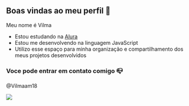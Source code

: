 ## Boas vindas ao meu perfil 💙

Meu nome é Vilma

- Estou estudando na [Alura](https://www.alura.com.br)
- Estou me desenvolvendo na linguagem JavaScript
- Utilizo esse espaço para minha organização e compartilhamento dos meus projetos desenvolvidos

### Voce pode entrar em contato comigo 📪

@Vilmaam18

![](https://media1.tenor.com/m/NBLqK1N-L8sAAAAC/ellie-tlou2.gif)

